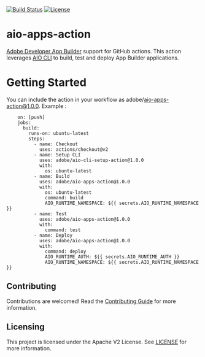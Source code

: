 [![Build Status](https://travis-ci.com/adobe/aio-apps-action.svg?branch=master)](https://travis-ci.com/adobe/aio-apps-action)
[![License](https://img.shields.io/badge/License-Apache%202.0-blue.svg)](https://opensource.org/licenses/Apache-2.0)

# aio-apps-action
[Adobe Developer App Builder](https://github.com/AdobeDocs/project-firefly) support for GitHub actions. This action leverages [AIO CLI](https://github.com/adobe/aio-cli) to build, test and deploy App Builder applications.

# Getting Started
You can include the action in your workflow as adobe/aio-apps-action@1.0.0. Example :


```
    on: [push]
    jobs:
      build:
        runs-on: ubuntu-latest
        steps:
          - name: Checkout
            uses: actions/checkout@v2
          - name: Setup CLI
            uses: adobe/aio-cli-setup-action@1.0.0
            with:
              os: ubuntu-latest
          - name: Build
            uses: adobe/aio-apps-action@1.0.0
            with:
              os: ubuntu-latest
              command: build
              AIO_RUNTIME_NAMESPACE: ${{ secrets.AIO_RUNTIME_NAMESPACE }}
          - name: Test
            uses: adobe/aio-apps-action@1.0.0
            with:
              command: test
          - name: Deploy
            uses: adobe/aio-apps-action@1.0.0
            with:
              command: deploy
              AIO_RUNTIME_AUTH: ${{ secrets.AIO_RUNTIME_AUTH }}
              AIO_RUNTIME_NAMESPACE: ${{ secrets.AIO_RUNTIME_NAMESPACE }}
```

 ## Contributing

Contributions are welcomed! Read the [Contributing Guide](./.github/CONTRIBUTING.md) for more information.

## Licensing

This project is licensed under the Apache V2 License. See [LICENSE](LICENSE) for more information.
